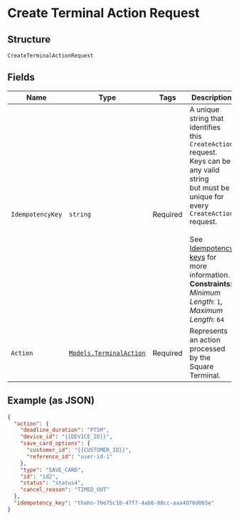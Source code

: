 
# Create Terminal Action Request

## Structure

`CreateTerminalActionRequest`

## Fields

| Name | Type | Tags | Description |
|  --- | --- | --- | --- |
| `IdempotencyKey` | `string` | Required | A unique string that identifies this `CreateAction` request. Keys can be any valid string<br>but must be unique for every `CreateAction` request.<br><br>See [Idempotency keys](https://developer.squareup.com/docs/build-basics/common-api-patterns/idempotency) for more<br>information.<br>**Constraints**: *Minimum Length*: `1`, *Maximum Length*: `64` |
| `Action` | [`Models.TerminalAction`](../../doc/models/terminal-action.md) | Required | Represents an action processed by the Square Terminal. |

## Example (as JSON)

```json
{
  "action": {
    "deadline_duration": "PT5M",
    "device_id": "{{DEVICE_ID}}",
    "save_card_options": {
      "customer_id": "{{CUSTOMER_ID}}",
      "reference_id": "user-id-1"
    },
    "type": "SAVE_CARD",
    "id": "id2",
    "status": "status4",
    "cancel_reason": "TIMED_OUT"
  },
  "idempotency_key": "thahn-70e75c10-47f7-4ab6-88cc-aaa4076d065e"
}
```

